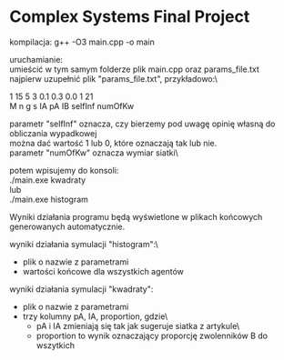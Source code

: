 # Complex Systems Final Project
kompilacja:
g++ -O3 main.cpp -o main

uruchamianie:\
umieścić w tym samym folderze plik main.cpp oraz params_file.txt\
najpierw uzupełnić plik "params_file.txt", przykładowo:\

1 15 5 3 0.1 0.3 0.0 1 21\
M n g s IA pA IB selfInf numOfKw

parametr "selfInf" oznacza, czy bierzemy pod uwagę opinię własną do obliczania wypadkowej\
można dać wartość 1 lub 0, które oznaczają tak lub nie.\
parametr "numOfKw" oznacza wymiar siatki\

potem wpisujemy do konsoli:\
./main.exe kwadraty\
lub\
./main.exe histogram

Wyniki działania programu będą wyświetlone w plikach końcowych generowanych automatycznie.

wyniki działania symulacji "histogram":\
- plik o nazwie z parametrami
- wartości końcowe dla wszystkich agentów

wyniki działania symulacji "kwadraty":
- plik o nazwie z parametrami
- trzy kolumny pA, IA, proportion, gdzie\
    - pA i IA zmieniają się tak jak sugeruje siatka z artykule\
    - proportion to wynik oznaczający proporcję zwolenników B do wszytkich